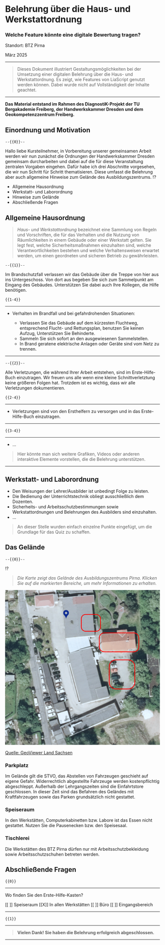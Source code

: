 <!--
author:   Sebastian Zug; Volker Göhler
email:    sebastian.zug@informatik.tu-freiberg.de & volker.goehler@informatik.tu-freiberg.de

version:  0.0.1
language: de
narrator: German Female

icon:     https://uelu-digital.de/content/images/2025/03/WortBildMarkeSlogan_variante2_cropped.svg

title: Belehrung über die Haus- und Werkstattordnung BTZ Pirna

tags:
  - Belehrung
-->


# Belehrung über die Haus- und Werkstattordnung 

<h3>Welche Feature könnte eine digitale Bewertung tragen?</h3>

Standort: BTZ Pirna

März 2025

----------------------------------------------

> Dieses Dokument illustriert Gestaltungsmöglichkeiten bei der Umsetzung einer digitalen Belehrung über die Haus- und Werkstattordnung. Es zeigt, wie Features von LiaScript genutzt werden können. Dabei wurde nicht auf Vollständigkeit der Inhalte geachtet.

--------------

__Das Material entstand im Rahmen des DiagnostiK-Projekt der TU Bergakademie Freiberg, der Handwerkskammer Dresden und dem Geokompetenzzentrum Freiberg.__


## Einordnung und Motivation

    --{{0}}--
Hallo liebe Kursteilnehmer, in Vorbereitung unserer gemeinsamen Arbeit werden wir nun zunächst die Ordnungen der Handwerkskammer Dresden gemeinsam durcharbeiten und dabei auf die für diese Veranstaltung zentralen Vorgaben eingehen. Dafür habe ich drei Abschnitte vorgesehen, die wir nun Schritt für Schritt thematisieren. Diese umfasst die Belehrung aber auch allgemeine Hinweise zum Gelände des Ausbildungszentrums.
!?[](media/Belehrung_Handwerkskammer_II_1.webm)

+ Allgemeine Hausordnung
+ Werkstatt- und Laborordnung
+ Hinweise zum Gelände
+ Abschließende Fragen


## Allgemeine Hausordnung

> _Haus- und Werkstattordnung_ bezeichnet eine Sammlung von Regeln und Vorschriften, die für das Verhalten und die Nutzung von Räumlichkeiten in einem Gebäude oder einer Werkstatt gelten. Sie legt fest, welche Sicherheitsmaßnahmen einzuhalten sind, welche Verantwortlichkeiten bestehen und welche Verhaltensweisen erwartet werden, um einen geordneten und sicheren Betrieb zu gewährleisten.

    --{{1}}--
Im Brandschutzfall verlassen wir das Gebäude über die Treppe von hier aus ins Untergeschoss. Von dort aus begeben Sie sich zum Sammelpunkt am Eingang des Gebäudes. Unterstützen Sie dabei auch Ihre Kollegen, die Hilfe benötigen. 

    {{1-4}}
****************************************************************

+ Verhalten im Brandfall und bei gefahrdrohenden Situationen:

  + Verlassen Sie das Gebäude auf dem kürzesten Fluchtweg, entsprechend Flucht- und Rettungsplan, benutzen Sie keinen Aufzug, Unterstützen Sie Behinderte.
  + Sammeln Sie sich sofort an den ausgewiesenen Sammelstellen.
  + In Brand geratene elektrische Anlagen oder Geräte sind vom Netz zu trennen.

****************************************************************

    --{{2}}--
Alle Verletzungen, die während Ihrer Arbeit entstehen, sind im Erste-Hilfe-Buch einzutragen. Wir freuen uns alle wenn eine kleine Schnittverletztung keine größeren Folgen hat. Trotzdem ist es wichtig, dass wir alle Verletzungen dokumentieren. 

    {{2-4}}
****************************************************************

+ Verletzungen sind von den Ersthelfern zu versorgen und in das Erste-Hilfe-Buch einzutragen.

****************************************************************


    {{3-4}}
****************************************************************

+ ...

> Hier könnte man sich weitere Grafiken, Videos oder anderen interaktive Elemente vorstellen, die die Belehrung unterstützen.

****************************************************************

## Werkstatt- und Laborordnung

+ Den Weisungen der Lehrer/Ausbilder ist unbedingt Folge zu leisten.
+ Die Bedienung der Unterrichtstechnik obliegt ausschließlich dem Dozenten.
+ Sicherheits- und Arbeitsschutzbestimmungen sowie Werkstattordnungen und Belehrungen des Ausbilders sind einzuhalten.
+ ...

> An dieser Stelle wurden einfach einzelne Punkte eingefügt, um die Grundlage für das Quiz zu schaffen.


## Das Gelände

    --{{0}}--
!?[](media/Belehrung_Handwerkskammer_II_2.webm)

> _Die Karte zeigt das Gelände des Ausbildungszentrums Pirna. Klicken Sie auf die markierten Bereiche, um mehr Informationen zu erhalten._

![Workplace](media/Karte_Gelaende_Pirna_annotated.png "Übersichtsplan des Ausbildungszentrums Pirna [^1])")<!-- usemap="#workmap" -->

[Quelle: GeoViewer Land Sachsen](https://geoviewer.sachsen.de/mapviewer/index.html?map=038bfc85-8574-4cbf-805a-50d1a6df643c)

<map name="workmap">
  <area shape="rect" coords="325,170,402,106" href="#Speiseraum" >
  <area shape="rect" coords="406,256,557,188" href="#Tischlerei">
  <area shape="circle" coords="440,413,545,301" href="#Parkplatz">
</map>

### Parkplatz

Im Gelände gilt die STVO, das Abstellen von Fahrzeugen geschieht auf eigene Gefahr. Widerrechtlich abgestellte Fahrzeuge werden kostenpflichtig abgeschleppt. Außerhalb der Lehrgangszeiten sind die Einfahrtstore geschlossen. In dieser Zeit sind das Befahren des Geländes mit Kraftfahrzeugen sowie das Parken grundsätzlich nicht gestattet.

### Speiseraum

In den Werkstätten, Computerkabinetten bzw. Labore ist das Essen nicht gestattet. Nutzen Sie die Pausenecken bzw. den Speisesaal.

### Tischlerei

Die Werkstätten des BTZ Pirna dürfen nur mit Arbeitsschutzbekleidung sowie Arbeitsschutzschuhen betreten werden.

## Abschließende Fragen

    {{0}}
********************************************************

Wo finden Sie den Erste-Hilfe-Kasten?

[[ ]] Speiseraum
[[X]] In allen Werkstätten
[[ ]] Büro
[[ ]] Eingangsbereich

********************************************************

    {{1}}
********************************************************

> __Vielen Dank! Sie haben die Belehrung erfolgreich abgeschlossen.__

********************************************************
